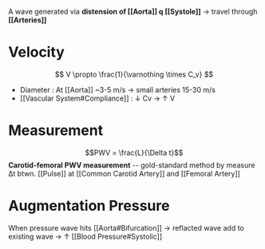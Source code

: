 A wave generated via **distension of [[Aorta]] q [[Systole]]** → travel through **[[Arteries]]**

# Velocity
$$ V \propto \frac{1}{\varnothing \times C_v} $$
- Diameter : At [[Aorta]] ~3-5 m/s → small arteries 15-30 m/s
- [[Vascular System#Compliance]] : ↓ Cv → ↑ V

# Measurement
$$PWV = \frac{L}{\Delta t}$$
**Carotid-femoral PWV measurement** -- gold-standard method by measure Δt btwn. [[Pulse]] at [[Common Carotid Artery]] and [[Femoral Artery]]

# Augmentation Pressure
When pressure wave hits [[Aorta#Bifurcation]] → reflacted wave add to existing wave → ↑ [[Blood Pressure#Systolic]]